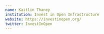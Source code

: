 ```yaml
---
name: Kaitlin Thaney
institution: Invest in Open Infrastructure
website: https://investinopen.org/
twitter: InvestInOpen
---
```


